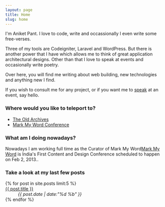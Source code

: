 ```yaml
---
layout: page
title: Home
slug: home
---
```

<p class="island lead">I'm Aniket Pant. I love to code, write and occassionally I even write some free-verses.</p>

<section class="g one-whole cf info-on-me text-cols--2 landmark" markdown="1">
Three of my tools are Codeigniter, Laravel and WordPress. But there is another power that I have which allows me to think of great application architectural designs. Other than that I love to speak at events and occasionally write poetry.

Over here, you will find me writing about web building, new technologies and anything new I find.

If you wish to consult me for any project, or if you want me to [speak](/speaking) at an event, say hello.
</section>

<section class="g one-half links">
	<h3>Where would you like to teleport to?</h3>
	<ul class="block-list">
		<li><a href="/archive" class="block-list__link">The Old Archives</a></li>
		<li><a href="http://markmyword.in" class="block-list__link">Mark My Word Conference</a></li>
	</ul>
</section>

<section class="g one-half cf">
	<h3>What am I doing nowadays?</h3>
	<p>Nowadays I am working full time as the <span class="flyout informative">Curator of <span class="highlight">Mark My Word</span><span class="flyout__content"><a href="http://markmyword.in">Mark My Word</a> is India's First Content and Design Conference scheduled to happen on Feb 2, 2013.</span></span>.</p>
</section>

<section class="g one-whole cf recent-posts">
	<h3>Take a look at my last few posts</h3>
	<dl class="split">
		{% for post in site.posts limit:5 %}
			<dt class="split__title"><a href="{{ post.url }}">{{ post.title }}</a></dt>
			<dd class="split__detail"><em>{{ post.date | date:"%d %b" }}</em></dd>
		{% endfor %}
	</dl>
</section>